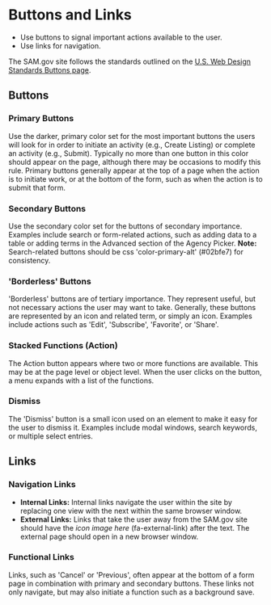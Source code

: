 # Buttons and Links

- Use buttons to signal important actions available to the user.
- Use links for navigation.   

The SAM.gov site follows the standards outlined on the [U.S. Web Design Standards Buttons page](https://standards.usa.gov/components/buttons/).

## Buttons

### Primary Buttons

Use the darker, primary color set for the most important buttons the users will look for in order to initiate an activity (e.g., Create Listing) or complete an activity (e.g., Submit).  Typically no more than one button in this color should appear on the page, although there may be occasions to modify this rule. Primary buttons generally appear at the top of a page when the action is to initiate work, or at the bottom of the form, such as when the action is to submit that form.

### Secondary Buttons

Use the secondary color set for the buttons of secondary importance. Examples include search or form-related actions, such as adding data to a table or adding terms in the Advanced section of the Agency Picker.
**Note:** Search-related buttons should be css 'color-primary-alt' (#02bfe7) for consistency.

### 'Borderless' Buttons

'Borderless' buttons are of tertiary importance. They represent useful, but not necessary actions the user may want to take.
Generally, these buttons are represented by an icon and related term, or simply an icon. Examples include actions such as 'Edit', 'Subscribe', 'Favorite', or 'Share'.

### Stacked Functions (Action)

The Action button appears where two or more functions are available. This may be at the page level or object level. When the user clicks on the button, a menu expands with a list of the functions.  

### Dismiss
The 'Dismiss' button is a small icon used on an element to make it easy for the user to dismiss it. Examples include modal windows, search keywords, or multiple select entries.

## Links

### Navigation Links
- **Internal Links:** Internal links navigate the user within the site by replacing one view with the next within the same browser window.
- **External Links:** Links that take the user away from the SAM.gov site should have the _icon image here_ (fa-external-link) after the text. The external page should open in a new browser window.

### Functional Links
Links, such as 'Cancel' or 'Previous', often appear at the bottom of a form page in combination with primary and secondary buttons. These links not only navigate, but may also initiate a function such as a background save.
